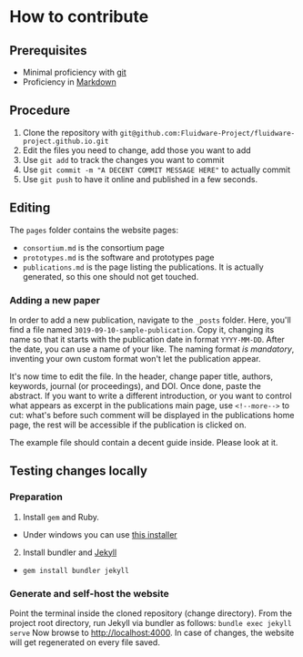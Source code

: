 # How to contribute

## Prerequisites

* Minimal proficiency with [git](https://learnxinyminutes.com/docs/git/)
* Proficiency in [Markdown](https://learnxinyminutes.com/docs/markdown/)

## Procedure

1. Clone the repository with `git@github.com:Fluidware-Project/fluidware-project.github.io.git`
2. Edit the files you need to change, add those you want to add
3. Use `git add` to track the changes you want to commit
4. Use `git commit -m "A DECENT COMMIT MESSAGE HERE"` to actually commit
5. Use `git push` to have it online and published in a few seconds.

## Editing

The `pages` folder contains the website pages:

* `consortium.md` is the consortium page
* `prototypes.md` is the software and prototypes page
* `publications.md` is the page listing the publications. It is actually generated, so this one should not get touched.

### Adding a new paper

In order to add a new publication, navigate to the `_posts` folder.
Here, you'll find a file named `3019-09-10-sample-publication`.
Copy it, changing its name so that it starts with the publication date in format `YYYY-MM-DD`.
After the date, you can use a name of your like.
The naming format *is mandatory*, inventing your own custom format won't let the publication appear.

It's now time to edit the file. In the header, change paper title, authors, keywords, journal (or proceedings), and DOI.
Once done, paste the abstract.
If you want to write a different introduction, or you want to control what appears as excerpt in the publications main page, use `<!--more-->` to cut: what's before such comment will be displayed in the publications home page, the rest will be accessible if the publication is clicked on.

The example file should contain a decent guide inside.
Please look at it.

## Testing changes locally

### Preparation

1. Install `gem` and Ruby.
  * Under windows you can use [this installer](https://rubyinstaller.org/)
2. Install bundler and [Jekyll](https://jekyllrb.com/)
  * `gem install bundler jekyll`

### Generate and self-host the website

Point the terminal inside the cloned repository (change directory).
From the project root directory, run Jekyll via bundler as follows:
``
bundle exec jekyll serve
``
Now browse to [http://localhost:4000](http://localhost:4000).
In case of changes, the website will get regenerated on every file saved.
